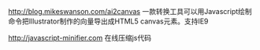 
http://blog.mikeswanson.com/ai2canvas
一款转换工具可以用Javascript绘制命令把Illustrator制作的向量导出成HTML5 
canvas元素。支持IE9

http://javascript-minifier.com 在线压缩js代码
